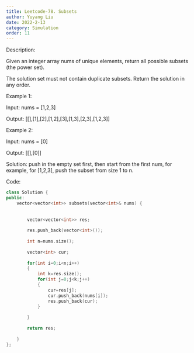 ```yaml
---
title: Leetcode-78. Subsets
author: Yuyang Liu
date: 2022-2-13
category: Simulation
order: 11
---
```



Description:

Given an integer array nums of unique elements, return all possible subsets (the power set).

The solution set must not contain duplicate subsets. Return the solution in any order.

 

Example 1:

Input: nums = [1,2,3]

Output: [[],[1],[2],[1,2],[3],[1,3],[2,3],[1,2,3]]

Example 2:

Input: nums = [0]

Output: [[],[0]]


Solution:
push in the empty set first, then start from the first num, for example, for [1,2,3], 
push the subset from size 1 to n. 



Code: 

``` c++
class Solution {
public:
    vector<vector<int>> subsets(vector<int>& nums) {
        
        
        vector<vector<int>> res;
        
        res.push_back(vector<int>());
        
        int n=nums.size();
        
        vector<int> cur;
        
        for(int i=0;i<n;i++)
        {
            int k=res.size();
            for(int j=0;j<k;j++)
            {
                cur=res[j];
                cur.push_back(nums[i]);
                res.push_back(cur);
            }
                
        }
        
        return res;
        
    }
};
```

